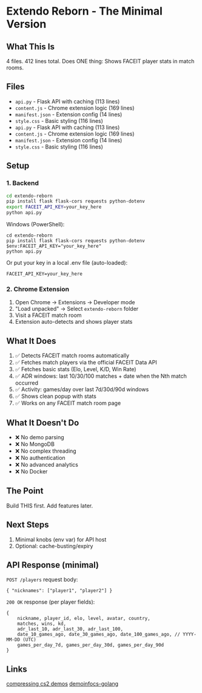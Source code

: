 # Extendo Reborn - The Minimal Version

## What This Is
4 files. 412 lines total. Does ONE thing: Shows FACEIT player stats in match rooms.

## Files
- `api.py` - Flask API with caching (113 lines)
- `content.js` - Chrome extension logic (169 lines) 
- `manifest.json` - Extension config (14 lines)
- `style.css` - Basic styling (116 lines)
- `api.py` - Flask API with caching (113 lines)
- `content.js` - Chrome extension logic (169 lines) 
- `manifest.json` - Extension config (14 lines)
- `style.css` - Basic styling (116 lines)

## Setup

### 1. Backend
```bash
cd extendo-reborn
pip install flask flask-cors requests python-dotenv
export FACEIT_API_KEY=your_key_here
python api.py
```

Windows (PowerShell):
```pwsh
cd extendo-reborn
pip install flask flask-cors requests python-dotenv
$env:FACEIT_API_KEY="your_key_here"
python api.py
```

Or put your key in a local .env file (auto-loaded):
```
FACEIT_API_KEY=your_key_here
```

### 2. Chrome Extension
1. Open Chrome → Extensions → Developer mode
2. "Load unpacked" → Select `extendo-reborn` folder
3. Visit a FACEIT match room
4. Extension auto-detects and shows player stats

## What It Does
1. ✅ Detects FACEIT match rooms automatically
2. ✅ Fetches match players via the official FACEIT Data API
3. ✅ Fetches basic stats (Elo, Level, K/D, Win Rate)
4. ✅ ADR windows: last 10/30/100 matches + date when the Nth match occurred
5. ✅ Activity: games/day over last 7d/30d/90d windows
6. ✅ Shows clean popup with stats
5. ✅ Works on any FACEIT match room page

## What It Doesn't Do
- ❌ No demo parsing
- ❌ No MongoDB 
- ❌ No complex threading
- ❌ No authentication
- ❌ No advanced analytics
- ❌ No Docker

## The Point
Build THIS first. Add features later.

## Next Steps
1. Minimal knobs (env var) for API host
2. Optional: cache-busting/expiry

## API Response (minimal)
`POST /players` request body:

```
{ "nicknames": ["player1", "player2"] }
```

`200 OK` response (per player fields):

```
{
	nickname, player_id, elo, level, avatar, country,
	matches, wins, kd,
	adr_last_10, adr_last_30, adr_last_100,
	date_10_games_ago, date_30_games_ago, date_100_games_ago, // YYYY-MM-DD (UTC)
	games_per_day_7d, games_per_day_30d, games_per_day_90d
}
```

## Links
[compressing cs2 demos](https://healeycodes.com/compressing-cs2-demos)
[demoinfocs-golang](https://github.com/markus-wa/demoinfocs-golang)
